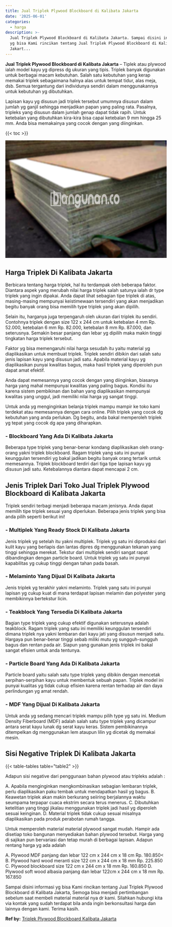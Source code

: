 ```yaml
---
title: Jual Triplek Plywood Blockboard di Kalibata Jakarta
date: '2025-06-01'
categories:
  - harga
description: >-
  Jual Triplek Plywood Blockboard di Kalibata Jakarta. Sampai disini informasi
  yg bisa Kami rincikan tentang Jual Triplek Plywood Blockboard di Kalibata
  Jakart...
---
```


**Jual Triplek Plywood Blockboard di Kalibata Jakarta** – Tiplek atau plywood ialah model kayu yg dipress dg ukuran yang tipis. Triplek banyak digunakan untuk berbagai macam kebutuhan. Salah satu kebutuhan yang kerap memakai triplek sebagaimana halnya alas untuk tempat tidur, alas meja, dsb. Semua tergantung dari individunya sendiri dalam menggunakannya untuk kebutuhan yg dibutuhkan.

Lapisan kayu yg disusun jadi triplek tersebut umumnya disusun dalam jumlah yg ganjil sehingga menjadikan papan yang paling rata. Pasalnya, tripleks yang disusun dalam jumlah genap dapat tidak rapih. Untuk ketebalan yang dibutuhkan kira-kira bisa capai ketebalan 9 mm hingga 25 mm. Anda bisa memakainya yang cocok dengan yang diinginkan.

{{< toc >}}

![Jual Triplek Plywood Blockboard di Kalibata Jakarta](/images/jual-triplek-murah-29.png)

## Harga Triplek Di Kalibata Jakarta

Berbicara tentang harga triplek, hal itu terdampak oleh beberapa faktor. Diantara aspek yang merubah nilai harga triplek salah satunya ialah dr type triplek yang ingin dipakai. Anda dapat lihat sebagian tipe triplek di atas, masing-masing mempunyai keistimewaan tersendiri yang akan menjadikan begitu banyak orang bisa memilih type triplek yang akan dipilih.

Selain itu, harganya juga terpengaruh oleh ukuran dari triplek itu sendiri. Contohnya triplek dengan size 122 x 244 cm untuk ketebalan 4 mm Rp. 52.000, ketebalan 6 mm Rp. 82.000, ketebalan 8 mm Rp. 87.000, dan seterusnya. Semakin besar panjang dan lebar yg dipilih maka makin tinggi tingkatan harga triplek tersebut.

Faktor yg bisa memengaruhi nilai harga sesudah itu yaitu material yg diaplikasikan untuk membuat triplek. Triplek sendiri dibikin dari salah satu jenis lapisan kayu yang disusun jadi satu. Apabila material kayu yg diaplikasikan punyai kwalitas bagus, maka hasil triplek yang diperoleh pun dapat amat efektif.

Anda dapat memesannya yang cocok dengan yang diinginkan, biasanya harga yang mahal mempunyai kwalitas yang paling bagus. Kondisi itu karena sistem pembikinan dan bahan yang diaplikasikan mempunyai kwalitas yang unggul, jadi memiliki nilai harga yg sangat tinggi.

Untuk anda yg menginginkan belanja triplek mampu mampir ke toko kami terdekat atau memesannya dengan cara online. Pilih triplek yang cocok dg kebutuhan yang anda perlukan. Dg begitu, anda bakal memperoleh triplek yg tepat yang cocok dg apa yang diharapkan.

### \- Blockboard Yang Ada Di Kalibata Jakarta

Beberapa type triplek yang benar-benar kondang diaplikasikan oleh orang-orang yakni triplek blockboard. Ragam triplek yang satu ini punyai keunggulan tersendiri yg bakal jadikan begitu banyak orang tertarik untuk memesannya. Triplek blockboard terdiri dari tiga tipe lapisan kayu yg disusun jadi satu. Ketebalannya diantara dapat mencapai 2 cm.

## Jenis Triplek Dari Toko Jual Triplek Plywood Blockboard di Kalibata Jakarta

Triplek sendiri terbagi menjadi beberapa macam jenisnya. Anda dapat memilih tipe triplek sesuai yang diperlukan. Beberapa jenis triplek yang bisa anda pilih seperti berikut ini!

### \- Multiplek Yang Ready Stock Di Kalibata Jakarta

Jenis triplek yg setelah itu yakni multiplek. Triplek yg satu ini diproduksi dari kulit kayu yang berlapis dan lantas dipres dg menggunakan tekanan yang tinggi sehingga merekat. Tekstur dari multiplek sendiri sangat rapat dibandingkan dengan particle board. Untuk triplek yg satu ini punyai kapabilitas yg cukup tinggi dengan tahan pada basah.

### \- Melaminto Yang Dijual Di Kalibata Jakarta

Jenis triplek yg terakhir yakni melaminto. Triplek yang satu ini punyai lapisan yg cukup kuat di mana terdapat lapisan melamin dan polyester yang membikinnya bertekstur licin.

### \- Teakblock Yang Tersedia Di Kalibata Jakarta

Bagian type triplek yang cukup efektif digunakan seterusnya adalah teakblock. Ragam triplek yang satu ini memiliki keunggulan tersendiri dimana triplek nya yakni lembaran dari kayu jati yang disusun menjadi satu. Hargaya pun benar-benar tinggi sebab miliki mutu yg sungguh-sungguh bagus dan rentan pada air. Siapun yang gunakan jenis triplek ini bakal sangat efisien untuk anda tentunya.

### \- Particle Board Yang Ada Di Kalibata Jakarta

Particle board yaitu salah satu type triplek yang dibikin dengan mencetak serpihan-serpihan kayu untuk membentuk sebuah papan. Triplek model ini punyai kualitas yg tidak cukup efisien karena rentan terhadap air dan daya perlindungan yg amat rendah.

### \- MDF Yang Dijual Di Kalibata Jakarta

Untuk anda yg sedang mencari triplek mampu pilih type yg satu ini. Medium Density Fiberboard (MDF) adalah salah satu type triplek yang dicampur antara serat kayu lunak dg serat kayu keras. Sistem pembikinannya ditempelkan dg menggunakan lem ataupun lilin yg dicetak dg memakai mesin.

## Sisi Negative Triplek Di Kalibata Jakarta

{{< table-tables table="table2" >}}

Adapun sisi negative dari penggunaan bahan plywood atau tripleks adalah :

A. Apabila menginginkan mengkombinasikan sebagian lembaran triplek, perlu diaplikasikan paku tembak untuk mendapatkan hasil yg bagus. B. Keawetan triplek akan makin berkurang seiiring berjalannya waktu seumpama terpapar cuaca ekstrim secara terus menerus. C. Dibutuhkan ketelitian yang tinggi jikalau menggunakan triplek jadi hasil yg diperoleh sesuai keinginan. D. Material triplek tidak cukup sesuai misalnya diaplikasikan pada produk perabotan rumah tangga.

Untuk memperoleh material material plywood sangat mudah. Hampir ada disetiap toko bangunan menyediakan bahan plywood tersebut. Harga yang di sajikan pun bervariasi dan tetap murah di berbagai lapisan. Adapun rentang harga yg ada adalah

A. Plywood MDF panjang dan lebar 122 cm x 244 cm x 18 cm Rp. 180.850< B. Plywood hard wood meranti size 122 cm x 244 cm x 18 mm Rp. 225.850 C. Plywood blockboard size 122 cm x 244 cm x 18 mm Rp. 160.850 D. Plywood soft wood albasia panjang dan lebar 122cm x 244 cm x 18 mm Rp. 167.850

Sampai disini informasi yg bisa Kami rincikan tentang Jual Triplek Plywood Blockboard di Kalibata Jakarta, Semoga bisa menjadi pertimbangan sebelum saat membeli material material nya dr kami. Silahkan hubungi kita via kontak yang sudah terdapat bila anda ingin berkonsultasi harga dan lainnya dengan kami. Terima kasih.

**Ref by:** [Triplek Plywood Blockboard Kalibata Jakarta](https://id.wikipedia.org/wiki/Triplek)
